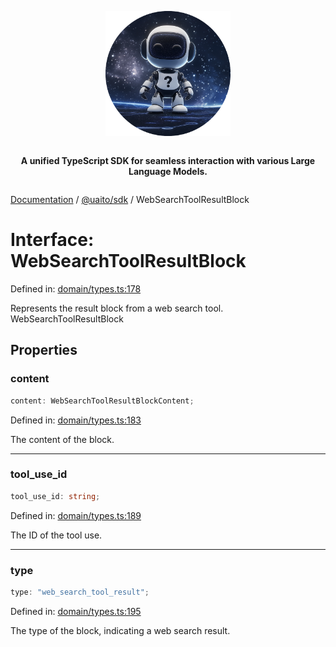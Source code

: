 <div style="display:flex; flex-direction:column; align-items:center;">
<p align="center">
  <img src="../UAITO.png" alt="UAITO Logo" width="200"/>
</p>

<p align="center">
  <strong>A unified TypeScript SDK for seamless interaction with various Large Language Models.</strong>
</p>
</div>

[Documentation](README.md) / [@uaito/sdk](@uaito.sdk.md) / WebSearchToolResultBlock

# Interface: WebSearchToolResultBlock

Defined in: [domain/types.ts:178](https://github.com/elribonazo/uaito/blob/10c858615d5976b68ccf5217d266c8a90a84a5d9/packages/sdk/src/domain/types.ts#L178)

Represents the result block from a web search tool.
 WebSearchToolResultBlock

## Properties

### content

```ts
content: WebSearchToolResultBlockContent;
```

Defined in: [domain/types.ts:183](https://github.com/elribonazo/uaito/blob/10c858615d5976b68ccf5217d266c8a90a84a5d9/packages/sdk/src/domain/types.ts#L183)

The content of the block.

***

### tool\_use\_id

```ts
tool_use_id: string;
```

Defined in: [domain/types.ts:189](https://github.com/elribonazo/uaito/blob/10c858615d5976b68ccf5217d266c8a90a84a5d9/packages/sdk/src/domain/types.ts#L189)

The ID of the tool use.

***

### type

```ts
type: "web_search_tool_result";
```

Defined in: [domain/types.ts:195](https://github.com/elribonazo/uaito/blob/10c858615d5976b68ccf5217d266c8a90a84a5d9/packages/sdk/src/domain/types.ts#L195)

The type of the block, indicating a web search result.

